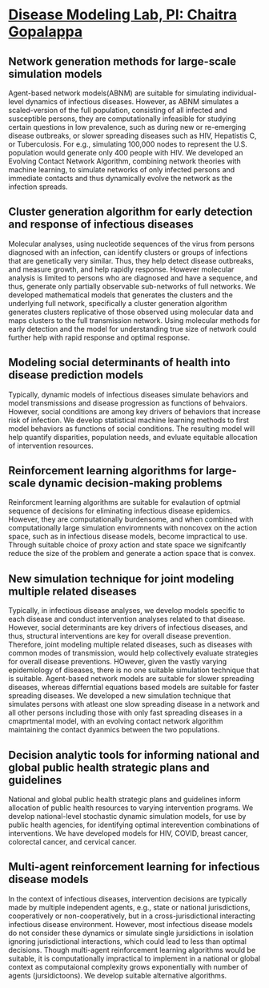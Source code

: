 
# [Disease Modeling Lab, PI: Chaitra Gopalappa](https://diseasemodeling.github.io)

## Network generation methods for large-scale simulation models
Agent-based network models(ABNM) are suitable for simulating individual-level dynamics of infectious diseases. However, as ABNM simulates a scaled-version of the full population, consisting of all infected and susceptible persons, they are computationally infeasible for studying certain questions in low prevalence, such as during new or re-emerging disease outbreaks, or slower spreading diseases such as HIV, Hepatistis C, or Tuberculosis. For e.g., simulating 100,000 nodes to represent the U.S. population would generate only 400 people with HIV. We developed an Evolving Contact Network Algorithm, combining  network theories with machine learning, to simulate networks of only infected persons and immediate contacts and thus dynamically evolve the network as the infection spreads. 

## Cluster generation algorithm for early detection and response of infectious diseases
Molecular analyses, using nucleotide sequences of the virus from persons diagnosed with an infection, can identify clusters or groups of infections that are genetically very similar. Thus, they help detect disease outbreaks, and measure growth, and help rapidly response. However molecular analysis is limited to persons who are diagnosed and have a sequence, and thus, generate only partially observable sub-networks of full networks. We developed mathematical models that generates the clusters and the underlying full network, specifically a cluster generation algorithm  generates clusters replicative of those observed using molecular data and maps clusters to the full transmission network. Using  molecular methods for early detection and the model for understanding true size of network could further help with rapid response and optimal response. 

## Modeling social determinants of health into disease prediction models
Typically, dynamic models of infectious diseases simulate behaviors and model transmissions and disease progression as functions of behvaiors. However, social conditions are among key drivers of behaviors that increase risk of infection. We develop statistical machine learning methods to first model behaviors as functions of social conditions. The resulting model will help quantify disparities, population needs, and evluate equitable allocation of intervention resources. 

## Reinforcement learning algorithms for large-scale dynamic decision-making problems
Reinforcment learning algorithms are suitable for evalaution of optmial sequence of decisions for eliminating infectious disease epidemics. However, they are computationally burdensome, and when combined with computationally large simulation enviromnents with noncovex on the action space, such as in infectious disease models, become impractical to use. Through suitable choice of proxy action and state space we signifcantly reduce the size of the problem and generate a action space that is convex. 

## New simulation technique for joint modeling multiple related diseases 
Typically, in infectious disease analyses, we develop models specific to each disease and conduct intervention analyses related to that disease. However, social determinants are key drivers of infectious diseases, and thus, structural interventions are key for overall disease prevention. Therefore, joint modeling multiple related diseases, such as diseases with common modes of transmission, would help collectively evaluate strategies for overall disease preventions. HOwever, given the vastly varying epidemiology of diseases, there is no one suitable simulation technique that is suitable. Agent-based network models are suitable for slower spreading diseases, whereas differntial equations based models are suitable for faster spreading diseases. We developed a new simulation technique that simulates persons with atleast one slow spreading disease in a network and all other persons including those with only fast spreading diseases in a cmaprtmental model, with an evolving contact network algorithm maintaining the contact dyanmics between the two populations.

## Decision analytic tools for informing national and global public health strategic plans and guidelines
National and global public health strategic plans and guidelines inform allocation of public health resources to varying intervention programs. We develop national-level stochastic dynamic simulation models, for use by public health agencies, for identifying optimal interevention combinations of interventions. We have developed models for HIV, COVID, breast cancer, colorectal cancer, and cervical cancer. 

## Multi-agent reinforcement learning for infectious disease models
In the context of infectious diseases, intervention decisions are typically made by multiple independent agents, e.g., state or national jurisdictions, cooperatively or non-cooperatively, but in a cross-jurisdictional interacting infectious disease environment. However, most infectious disease models do not consider these dynamics or simulate single jursidictions in isolation ignoring jurisdictional interactions, which could lead to less than optimal decisions. Though multi-agent reinforcement learning algorithms would be suitable, it is computationally impractical to implement in a national or global context as computaional complexity grows exponentially with number of agents (jursidictoons). We develop suitable alternative algorithms.
